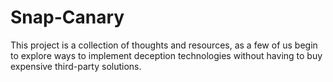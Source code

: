 # Snap-Canary
This project is a collection of thoughts and resources, as a few of us begin to explore ways to implement deception technologies without having to buy expensive third-party solutions.  
